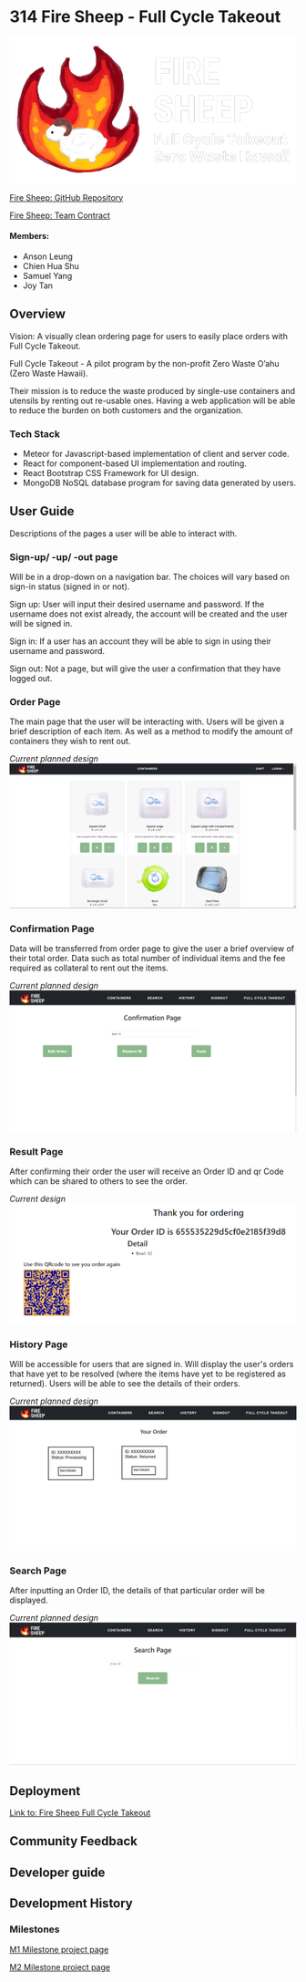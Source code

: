 # 314 Fire Sheep - Full Cycle Takeout

![](doc/FireSheep-FCT.png)

<a href="https://github.com/314FireSheep/314FireSheep.github.io" target="_blank">Fire Sheep: GitHub Repository</a>


<a href="https://docs.google.com/document/d/14e3PUx9-a2lmzZ4E8buuaetMcWakf2GQPMhze3hWj8s/edit?usp=sharing" target="_blank">Fire Sheep: Team Contract</a>

#### Members:

- Anson Leung
- Chien Hua Shu
- Samuel Yang
- Joy Tan

## Overview

Vision: A visually clean ordering page for users to easily place orders with Full Cycle Takeout.

Full Cycle Takeout - A pilot program by the non-profit Zero Waste O’ahu (Zero Waste Hawaii).

Their mission is to reduce the waste produced by single-use containers and utensils by renting out re-usable ones. Having a web application will be able to reduce the burden on both customers and the organization.

### Tech Stack

- Meteor for Javascript-based implementation of client and server code.
- React for component-based UI implementation and routing.
- React Bootstrap CSS Framework for UI design.
- MongoDB NoSQL database program for saving data generated by users.

## User Guide
Descriptions of the pages a user will be able to interact with.

### Sign-up/ -up/ -out page
Will be in a drop-down on a navigation bar. The choices will vary based on sign-in status (signed in or not).

Sign up: User will input their desired username and password. If the username does not exist already, the account will be created and the user will be signed in.

Sign in: If a user has an account they will be able to sign in using their username and password.

Sign out: Not a page, but will give the user a confirmation that they have logged out.

### Order Page
The main page that the user will be interacting with. Users will be given a brief description of each item. As well as a method to modify the amount of containers they wish to rent out.

*Current planned design*
![](doc/Order-Prototype1.png)

### Confirmation Page
Data will be transferred from order page to give the user a brief overview of their total order. Data such as total number of individual items and the fee required as collateral to rent out the items.

*Current planned design*
![](doc/Confirmation-Prototype1.png)

### Result Page
After confirming their order the user will receive an Order ID and qr Code which can be shared to others to see the order.

*Current design*
![](doc/Result-Prototype1.png)

### History Page
Will be accessible for users that are signed in. Will display the user's orders that have yet to be resolved (where the items have yet to be registered as returned). Users will be able to see the details of their orders.

*Current planned design*
![](doc/History-Prototype1.png)

### Search Page
After inputting an Order ID, the details of that particular order will be displayed. 

*Current planned design*
![](doc/Search-Prototype1.png)

## Deployment
<a href="http://137.184.123.1331" target="_blank">Link to: Fire Sheep Full Cycle Takeout</a>

## Community Feedback

## Developer guide

## Development History

### Milestones

<a href="https://github.com/orgs/314FireSheep/projects/1" target="_blank">M1 Milestone project page</a>


<a href="https://github.com/orgs/314FireSheep/projects/2">M2 Milestone project page</a>

